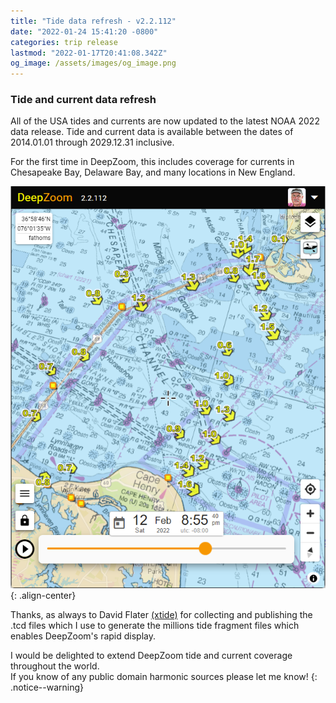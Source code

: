 ```yaml
---
title: "Tide data refresh - v2.2.112"
date: "2022-01-24 15:41:20 -0800"
categories: trip release
lastmod: "2022-01-17T20:41:08.342Z"
og_image: /assets/images/og_image.png
---
```


### Tide and current data refresh 

All of the USA tides and currents are now updated to the latest NOAA 2022 data release.
Tide and current data is available between the dates of 2014.01.01 through 2029.12.31 inclusive.

For the first time in DeepZoom, this includes coverage for currents in Chesapeake Bay, Delaware Bay, and many locations in New England.

![](/assets/images/chesapeake-currents.png){: .align-center}

Thanks, as always to David Flater  [(xtide)](https://flaterco.com/xtide/files.html) for collecting and publishing the .tcd files which I use to generate the millions 
tide fragment files which enables DeepZoom's rapid display. 


I would be delighted to extend DeepZoom tide and current coverage throughout the world.  <br/>
If you know of any public domain harmonic sources please let me know!
{: .notice--warning}

